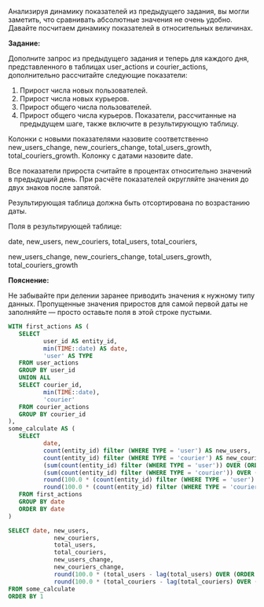 Анализируя динамику показателей из предыдущего задания, вы могли заметить, что сравнивать абсолютные значения не очень удобно. Давайте посчитаем динамику показателей в относительных величинах.

**Задание:**

Дополните запрос из предыдущего задания и теперь для каждого дня, представленного в таблицах user_actions и courier_actions, дополнительно рассчитайте следующие показатели:

1) Прирост числа новых пользователей.
2) Прирост числа новых курьеров.
3) Прирост общего числа пользователей.
4) Прирост общего числа курьеров.
Показатели, рассчитанные на предыдущем шаге, также включите в результирующую таблицу.

Колонки с новыми показателями назовите соответственно new_users_change, new_couriers_change, total_users_growth, total_couriers_growth. Колонку с датами назовите date.

Все показатели прироста считайте в процентах относительно значений в предыдущий день. При расчёте показателей округляйте значения до двух знаков после запятой.

Результирующая таблица должна быть отсортирована по возрастанию даты.

Поля в результирующей таблице: 

date, new_users, new_couriers, total_users, total_couriers, 

new_users_change, new_couriers_change, total_users_growth, total_couriers_growth

**Пояснение:**

Не забывайте при делении заранее приводить значения к нужному типу данных. Пропущенные значения приростов для самой первой даты не заполняйте — просто оставьте поля в этой строке пустыми.
```sql
WITH first_actions AS (
   SELECT 
          user_id AS entity_id,
          min(TIME::date) AS date,
          'user' AS TYPE
   FROM user_actions
   GROUP BY user_id
   UNION ALL 
   SELECT courier_id,
          min(TIME::date),
          'courier'
   FROM courier_actions
   GROUP BY courier_id
),
some_calculate AS (
   SELECT 
          date, 
          count(entity_id) filter (WHERE TYPE = 'user') AS new_users,
          count(entity_id) filter (WHERE TYPE = 'courier') AS new_couriers,
          (sum(count(entity_id) filter (WHERE TYPE = 'user')) OVER (ORDER BY date))::int AS total_users,
          (sum(count(entity_id) filter (WHERE TYPE = 'courier')) OVER (ORDER BY date))::int AS total_couriers,
          round(100.0 * (count(entity_id) filter (WHERE TYPE = 'user') - lag(count(entity_id) filter (WHERE TYPE = 'user')) OVER (ORDER BY date)) / lag(count(entity_id) filter (WHERE TYPE = 'user')) OVER (ORDER BY date), 2) AS new_users_change,
          round(100.0 * (count(entity_id) filter (WHERE TYPE = 'courier') - lag(count(entity_id) filter (WHERE TYPE = 'courier')) OVER (ORDER BY date)) / lag(count(entity_id) filter (WHERE TYPE = 'courier')) OVER (ORDER BY date), 2) AS new_couriers_change
   FROM first_actions
   GROUP BY date
   ORDER BY date
)

SELECT date, new_users,
             new_couriers,
             total_users,
             total_couriers,
             new_users_change,
             new_couriers_change,
             round(100.0 * (total_users - lag(total_users) OVER (ORDER BY date)) / lag(total_users) OVER (ORDER BY date), 2) AS total_users_growth,
             round(100.0 * (total_couriers - lag(total_couriers) OVER (ORDER BY date)) / lag(total_couriers) OVER (ORDER BY date), 2) AS total_couriers_growth
FROM some_calculate
ORDER BY 1
```
